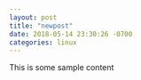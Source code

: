 ```yaml
---
layout: post
title: "newpost"
date: 2018-05-14 23:30:26 -0700
categories: linux
---
```


This is some sample content

